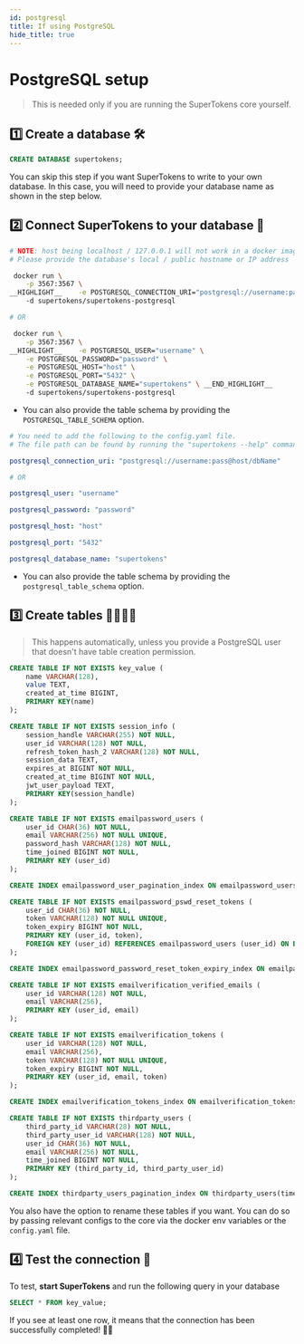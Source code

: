 ```yaml
---
id: postgresql
title: If using PostgreSQL
hide_title: true
---
```


<!-- COPY DOCS -->
<!-- ./community/docs/database-setup/postgresql.md -->

# PostgreSQL setup

> This is needed only if you are running the SuperTokens core yourself.

## 1️⃣ Create a database 🛠️
```sql
CREATE DATABASE supertokens;
```
You can skip this step if you want SuperTokens to write to your own database. In this case, you will need to provide your database name as shown in the step below. 

## 2️⃣ Connect SuperTokens to your database 🔌

<!--DOCUSAURUS_CODE_TABS-->
<!--With Docker-->
```bash
# NOTE: host being localhost / 127.0.0.1 will not work in a docker image. 
# Please provide the database's local / public hostname or IP address

 docker run \
    -p 3567:3567 \
__HIGHLIGHT__    -e POSTGRESQL_CONNECTION_URI="postgresql://username:pass@host/dbName" \ __END_HIGHLIGHT__
    -d supertokens/supertokens-postgresql

# OR

 docker run \
    -p 3567:3567 \
__HIGHLIGHT__    -e POSTGRESQL_USER="username" \
    -e POSTGRESQL_PASSWORD="password" \
	-e POSTGRESQL_HOST="host" \
	-e POSTGRESQL_PORT="5432" \
    -e POSTGRESQL_DATABASE_NAME="supertokens" \ __END_HIGHLIGHT__
    -d supertokens/supertokens-postgresql
```

- You can also provide the table schema by providing the `POSTGRESQL_TABLE_SCHEMA` option.

<!--Without Docker-->
```yaml
# You need to add the following to the config.yaml file.
# The file path can be found by running the "supertokens --help" command

postgresql_connection_uri: "postgresql://username:pass@host/dbName"

# OR

postgresql_user: "username"

postgresql_password: "password"

postgresql_host: "host"

postgresql_port: "5432"

postgresql_database_name: "supertokens"
```

- You can also provide the table schema by providing the `postgresql_table_schema` option.

<!--END_DOCUSAURUS_CODE_TABS-->


## 3️⃣ Create tables 👩‍💻👨‍💻
> This happens automatically, unless you provide a PostgreSQL user that doesn't have table creation permission.

<div class="additionalInformation" text="See table structure">

```sql
CREATE TABLE IF NOT EXISTS key_value (
    name VARCHAR(128),
    value TEXT,
    created_at_time BIGINT,
    PRIMARY KEY(name)
);

CREATE TABLE IF NOT EXISTS session_info (
    session_handle VARCHAR(255) NOT NULL,
    user_id VARCHAR(128) NOT NULL,
    refresh_token_hash_2 VARCHAR(128) NOT NULL,
    session_data TEXT,
    expires_at BIGINT NOT NULL,
    created_at_time BIGINT NOT NULL,
    jwt_user_payload TEXT,
    PRIMARY KEY(session_handle)
);

CREATE TABLE IF NOT EXISTS emailpassword_users (
    user_id CHAR(36) NOT NULL,
    email VARCHAR(256) NOT NULL UNIQUE,
    password_hash VARCHAR(128) NOT NULL,
    time_joined BIGINT NOT NULL,
    PRIMARY KEY (user_id)
);

CREATE INDEX emailpassword_user_pagination_index ON emailpassword_users(time_joined DESC, user_id DESC);

CREATE TABLE IF NOT EXISTS emailpassword_pswd_reset_tokens (
    user_id CHAR(36) NOT NULL,
    token VARCHAR(128) NOT NULL UNIQUE,
    token_expiry BIGINT NOT NULL,
    PRIMARY KEY (user_id, token),
    FOREIGN KEY (user_id) REFERENCES emailpassword_users (user_id) ON DELETE CASCADE ON UPDATE CASCADE
);

CREATE INDEX emailpassword_password_reset_token_expiry_index ON emailpassword_pswd_reset_tokens(token_expiry);

CREATE TABLE IF NOT EXISTS emailverification_verified_emails (
    user_id VARCHAR(128) NOT NULL,
    email VARCHAR(256),
    PRIMARY KEY (user_id, email)
);

CREATE TABLE IF NOT EXISTS emailverification_tokens (
    user_id VARCHAR(128) NOT NULL,
    email VARCHAR(256),
    token VARCHAR(128) NOT NULL UNIQUE,
    token_expiry BIGINT NOT NULL,
    PRIMARY KEY (user_id, email, token)
);

CREATE INDEX emailverification_tokens_index ON emailverification_tokens(token_expiry);

CREATE TABLE IF NOT EXISTS thirdparty_users (
    third_party_id VARCHAR(28) NOT NULL,
    third_party_user_id VARCHAR(128) NOT NULL,
    user_id CHAR(36) NOT NULL,
    email VARCHAR(256) NOT NULL,
    time_joined BIGINT NOT NULL,
    PRIMARY KEY (third_party_id, third_party_user_id)
);

CREATE INDEX thirdparty_users_pagination_index ON thirdparty_users(time_joined DESC, user_id DESC);
```
You also have the option to rename these tables if you want. You can do so by passing relevant configs to the core via the docker env variables or the `config.yaml` file.

</div>

## 4️⃣ Test the connection 🤞
To test, **start SuperTokens** and run the following query in your database
```sql
SELECT * FROM key_value;
```
If you see at least one row, it means that the connection has been successfully completed! 🥳🎉
